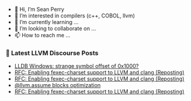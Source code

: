 - 👋 Hi, I’m Sean Perry
- 👀 I’m interested in compilers (c++, COBOL, llvm)
- 🌱 I’m currently learning ...
- 💞️ I’m looking to collaborate on ...
- 📫 How to reach me ...

<!---
s66perry/s66perry is a ✨ special ✨ repository because its `README.md` (this file) appears on your GitHub profile.
You can click the Preview link to take a look at your changes.
--->
### 📕 Latest LLVM Discourse Posts

<!-- DISCOURSE-LLVM:START -->
- [LLDB Windows: strange symbol offset of 0x1000?](https://discourse.llvm.org/t/lldb-windows-strange-symbol-offset-of-0x1000/72509#post_2)
- [RFC: Enabling fexec-charset support to LLVM and clang &lpar;Reposting&rpar;](https://discourse.llvm.org/t/rfc-enabling-fexec-charset-support-to-llvm-and-clang-reposting/71512?page=3#post_60)
- [RFC: Enabling fexec-charset support to LLVM and clang &lpar;Reposting&rpar;](https://discourse.llvm.org/t/rfc-enabling-fexec-charset-support-to-llvm-and-clang-reposting/71512?page=3#post_59)
- [@llvm.assume blocks optimization](https://discourse.llvm.org/t/llvm-assume-blocks-optimization/71609?page=2#post_26)
- [RFC: Enabling fexec-charset support to LLVM and clang &lpar;Reposting&rpar;](https://discourse.llvm.org/t/rfc-enabling-fexec-charset-support-to-llvm-and-clang-reposting/71512?page=3#post_58)
<!-- DISCOURSE-LLVM:END -->
